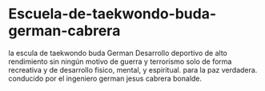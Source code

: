# Escuela-de-taekwondo-buda-german-cabrera
la escula de taekwondo buda German Desarrollo deportivo de alto rendimiento sin ningún motivo de guerra y terrorismo solo de forma recreativa y de desarrollo fisico, mental, y espiritual. para la paz verdadera. conducido por el ingeniero german jesus cabrera bonalde.
